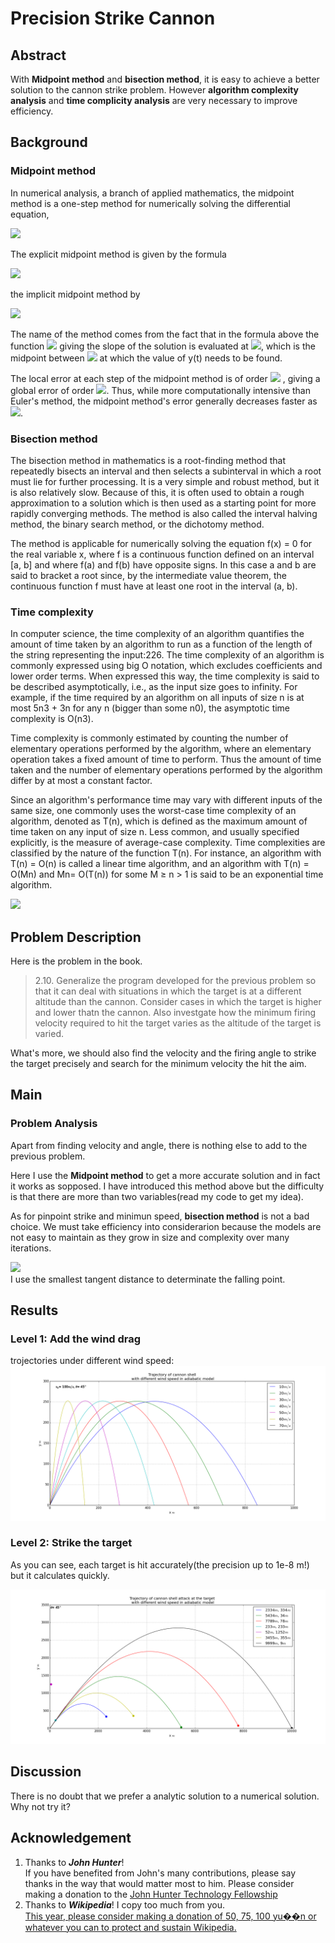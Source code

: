 # Precision Strike Cannon

## Abstract
With **Midpoint method** and **bisection method**, it is easy to achieve a better solution to the cannon strike problem. However **algorithm complexity analysis** and **time complicity analysis** are very necessary to improve efficiency.

## Background

### Midpoint method
In numerical analysis, a branch of applied mathematics, the midpoint method is a one-step method for numerically solving the differential equation,

![](https://wikimedia.org/api/rest_v1/media/math/render/svg/93d3b3d1333a6e29067bbc581f838a7ad9c80ed1)

The explicit midpoint method is given by the formula

![](https://wikimedia.org/api/rest_v1/media/math/render/svg/9933a47f9d54f550540fb1564a0847ca67b1d221)

the implicit midpoint method by

![](https://wikimedia.org/api/rest_v1/media/math/render/svg/9a15a822c61ee7c1e3afa1c9aa8cbd2a8813616d)

The name of the method comes from the fact that in the formula above the function ![](https://wikimedia.org/api/rest_v1/media/math/render/svg/132e57acb643253e7810ee9702d9581f159a1c61) giving the slope of the solution is evaluated at ![](https://wikimedia.org/api/rest_v1/media/math/render/svg/17cd238de933ee55c4546519c641f1ea89768665), which is the midpoint between ![](https://wikimedia.org/api/rest_v1/media/math/render/svg/271566db7e8ca8616a4dc3efb6c5982a2d987ee3) at which the value of y(t) needs to be found.

The local error at each step of the midpoint method is of order ![](https://wikimedia.org/api/rest_v1/media/math/render/svg/077424bdf6453bff2898984bb5cacbbf0f5c6701) , giving a global error of order ![](https://wikimedia.org/api/rest_v1/media/math/render/svg/ef8fbc966dadcc29b1dadfa1352bb624b31eceb7). Thus, while more computationally intensive than Euler's method, the midpoint method's error generally decreases faster as ![](https://wikimedia.org/api/rest_v1/media/math/render/svg/3f15c1e6800f6e3fca9fec99720fc67a13780215).

### Bisection method
The bisection method in mathematics is a root-finding method that repeatedly bisects an interval and then selects a subinterval in which a root must lie for further processing. It is a very simple and robust method, but it is also relatively slow. Because of this, it is often used to obtain a rough approximation to a solution which is then used as a starting point for more rapidly converging methods. The method is also called the interval halving method, the binary search method, or the dichotomy method.

The method is applicable for numerically solving the equation f(x) = 0 for the real variable x, where f is a continuous function defined on an interval [a, b] and where f(a) and f(b) have opposite signs. In this case a and b are said to bracket a root since, by the intermediate value theorem, the continuous function f must have at least one root in the interval (a, b).

### Time complexity
In computer science, the time complexity of an algorithm quantifies the amount of time taken by an algorithm to run as a function of the length of the string representing the input:226. The time complexity of an algorithm is commonly expressed using big O notation, which excludes coefficients and lower order terms. When expressed this way, the time complexity is said to be described asymptotically, i.e., as the input size goes to infinity. For example, if the time required by an algorithm on all inputs of size n is at most 5n3 + 3n for any n (bigger than some n0), the asymptotic time complexity is O(n3).

Time complexity is commonly estimated by counting the number of elementary operations performed by the algorithm, where an elementary operation takes a fixed amount of time to perform. Thus the amount of time taken and the number of elementary operations performed by the algorithm differ by at most a constant factor.

Since an algorithm's performance time may vary with different inputs of the same size, one commonly uses the worst-case time complexity of an algorithm, denoted as T(n), which is defined as the maximum amount of time taken on any input of size n. Less common, and usually specified explicitly, is the measure of average-case complexity. Time complexities are classified by the nature of the function T(n). For instance, an algorithm with T(n) = O(n) is called a linear time algorithm, and an algorithm with T(n) = O(Mn) and Mn= O(T(n)) for some M ≥ n > 1 is said to be an exponential time algorithm.

![](https://upload.wikimedia.org/wikipedia/commons/thumb/7/7e/Comparison_computational_complexity.svg/250px-Comparison_computational_complexity.svg.png)

## Problem Description
Here is the problem in the book.

> 2.10. Generalize the program developed for the previous problem so that it can deal with situations in which the target is at a different altitude than the cannon. Consider cases in which the target is higher and lower thatn the cannon. Also investgate how the minimum firing velocity required to hit the target varies as the altitude of the target is varied.

What's more, we should also find the velocity and the firing angle to strike the target precisely and search for the minimum velocity the hit the aim.

## Main
### Problem Analysis
Apart from finding velocity and angle, there is nothing else to add to the previous problem.  

Here I use the **Midpoint method** to get a more accurate solution and in fact it works as sopposed. I have introduced this method above but the difficulty is that there are more than two variables(read my code to get my idea).  
 
As for pinpoint strike and minimun speed, **bisection method** is not a bad choice. We must take efficiency into considerarion because  the models are not easy to maintain as they grow in size and complexity over many iterations.

![](http://img4.imgtn.bdimg.com/it/u=2669387814,2194399808&fm=21&gp=0.jpg)  
I use the smallest tangent distance to determinate the falling point.

## Results
### Level 1: Add the wind drag
trojectories under different wind speed:
![](./windspeed.png)

### Level 2: Strike the target
As you can see, each target is hit accurately(the precision up to 1e-8 m!) but it calculates quickly.

![](./strike.png)

## Discussion
There is no doubt that we prefer a analytic solution to a numerical solution. Why not try it?

## Acknowledgement
1. Thanks to **_John Hunter_**!  
If you have benefited from John's many contributions, please say thanks in the way that would matter most to him. Please consider making a donation to the <a href="http://numfocus.org/johnhunter/">John Hunter Technology Fellowship</a>
2. Thanks to **_Wikipedia_**! I copy too much from you.  
[This year, please consider making a donation of 50, 75, 100 yu��n or whatever you can to protect and sustain Wikipedia.](https://donate.wikimedia.org/w/index.php?title=Special:FundraiserLandingPage&country=CN&uselang=en&utm_medium=sidebar&utm_source=donate&utm_campaign=C13_en.wikipedia.org)

